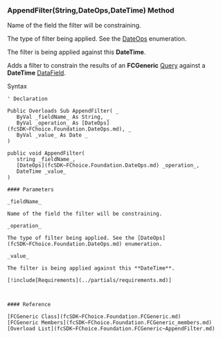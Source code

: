 ﻿### AppendFilter(String,DateOps,DateTime) Method

Name of the field the filter will be constraining.

The type of filter being applied. See the [DateOps](fcSDK~FChoice.Foundation.DateOps.md) enumeration.

The filter is being applied against this **DateTime**.

Adds a filter to constrain the results of an **FCGeneric** [Query](fcSDK~FChoice.Foundation.FCGeneric~Query.md) against a **DateTime** [DataField](fcSDK~FChoice.Foundation.FCGeneric~DataFields.md).

Syntax

```vbnet
' Declaration

Public Overloads Sub AppendFilter( _
   ByVal _fieldName_ As String, _
   ByVal _operation_ As [DateOps](fcSDK~FChoice.Foundation.DateOps.md), _
   ByVal _value_ As Date _
) 

public void AppendFilter( 
   string _fieldName_,
   [DateOps](fcSDK~FChoice.Foundation.DateOps.md) _operation_,
   DateTime _value_
)

#### Parameters

_fieldName_

Name of the field the filter will be constraining.

_operation_

The type of filter being applied. See the [DateOps](fcSDK~FChoice.Foundation.DateOps.md) enumeration.

_value_

The filter is being applied against this **DateTime**.

[!include[Requirements](../partials/requirements.md)]



#### Reference

[FCGeneric Class](fcSDK~FChoice.Foundation.FCGeneric.md)  
[FCGeneric Members](fcSDK~FChoice.Foundation.FCGeneric_members.md)  
[Overload List](fcSDK~FChoice.Foundation.FCGeneric~AppendFilter.md)